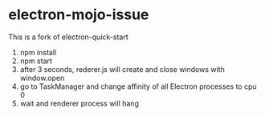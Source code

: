 # electron-mojo-issue

This is a fork of electron-quick-start

1. npm install
2. npm start
3. after 3 seconds, rederer.js will create and close windows with window.open
4. go to TaskManager and change affinity of all Electron processes to cpu 0
5. wait and renderer process will hang

